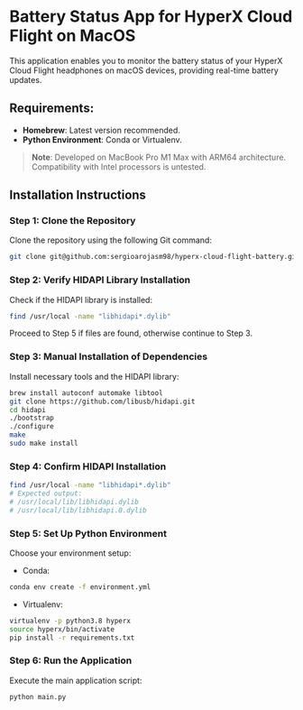 # Battery Status App for HyperX Cloud Flight on MacOS

This application enables you to monitor the battery status of your HyperX Cloud Flight headphones on macOS devices, providing real-time battery updates.

## Requirements:
- **Homebrew**: Latest version recommended.
- **Python Environment**: Conda or Virtualenv.

> **Note**: Developed on MacBook Pro M1 Max with ARM64 architecture. Compatibility with Intel processors is untested.

## Installation Instructions

### Step 1: Clone the Repository
Clone the repository using the following Git command:
```sh
git clone git@github.com:sergioarojasm98/hyperx-cloud-flight-battery.git
```
### Step 2: Verify HIDAPI Library Installation
Check if the HIDAPI library is installed:
```sh
find /usr/local -name "libhidapi*.dylib"
```
Proceed to Step 5 if files are found, otherwise continue to Step 3.

### Step 3: Manual Installation of Dependencies
Install necessary tools and the HIDAPI library:
```sh
brew install autoconf automake libtool
git clone https://github.com/libusb/hidapi.git
cd hidapi
./bootstrap
./configure
make
sudo make install
```
### Step 4: Confirm HIDAPI Installation 
```sh
find /usr/local -name "libhidapi*.dylib"
# Expected output:
# /usr/local/lib/libhidapi.dylib
# /usr/local/lib/libhidapi.0.dylib
```
### Step 5: Set Up Python Environment
Choose your environment setup:
* Conda:
```sh
conda env create -f environment.yml
```
* Virtualenv:
```sh
virtualenv -p python3.8 hyperx
source hyperx/bin/activate
pip install -r requirements.txt
```
### Step 6: Run the Application
Execute the main application script:
```sh
python main.py
````
